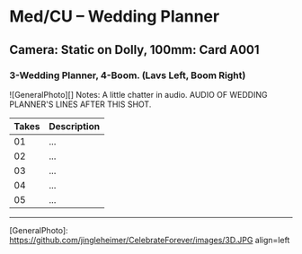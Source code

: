 # Med/CU – Wedding Planner

## Camera: Static on Dolly, 100mm: Card A001

### 3-Wedding Planner, 4-Boom. (Lavs Left, Boom Right)

![GeneralPhoto][]
Notes: A little chatter in audio. AUDIO OF WEDDING PLANNER'S LINES AFTER THIS SHOT.

| Takes | Description |
|:---|:----|
| 01 | ... |
| 02 | ... |
| 03 | ... |
| 04 | ... |
| 05 | ... |

----


[GeneralPhoto]:  https://github.com/jingleheimer/CelebrateForever/images/3D.JPG align=left